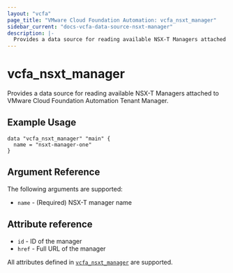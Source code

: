 ```yaml
---
layout: "vcfa"
page_title: "VMware Cloud Foundation Automation: vcfa_nsxt_manager"
sidebar_current: "docs-vcfa-data-source-nsxt-manager"
description: |-
  Provides a data source for reading available NSX-T Managers attached to VMware Cloud Foundation Automation Tenant Manager.
---
```


# vcfa\_nsxt\_manager

Provides a data source for reading available NSX-T Managers attached to VMware Cloud Foundation Automation Tenant Manager.

## Example Usage 

```hcl
data "vcfa_nsxt_manager" "main" {
  name = "nsxt-manager-one"
}
```

## Argument Reference

The following arguments are supported:

* `name` - (Required) NSX-T manager name

## Attribute reference

* `id` - ID of the manager
* `href` - Full URL of the manager

All attributes defined in
[`vcfa_nsxt_manager`](/providers/vmware/vcfa/latest/docs/resources/nsxt_manager#attribute-reference)
are supported.
